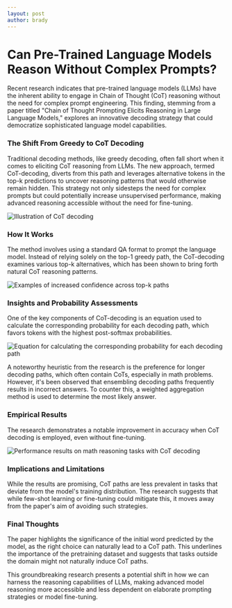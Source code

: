 ```yaml
---
layout: post
author: brady
---
```


# Can Pre-Trained Language Models Reason Without Complex Prompts?

Recent research indicates that pre-trained language models (LLMs) have the inherent ability to engage in Chain of Thought (CoT) reasoning without the need for complex prompt engineering. This finding, stemming from a paper titled "Chain of Thought Prompting Elicits Reasoning in Large Language Models," explores an innovative decoding strategy that could democratize sophisticated language model capabilities.

### The Shift From Greedy to CoT Decoding

Traditional decoding methods, like greedy decoding, often fall short when it comes to eliciting CoT reasoning from LLMs. The new approach, termed CoT-decoding, diverts from this path and leverages alternative tokens in the top-k predictions to uncover reasoning patterns that would otherwise remain hidden. This strategy not only sidesteps the need for complex prompts but could potentially increase unsupervised performance, making advanced reasoning accessible without the need for fine-tuning.

![Illustration of CoT decoding](/mnt/atlas_local/brady/home/projects/personal_webpage/assets/images/CoT-without-prompting/Fig1.png)

### How It Works

The method involves using a standard QA format to prompt the language model. Instead of relying solely on the top-1 greedy path, the CoT-decoding examines various top-k alternatives, which has been shown to bring forth natural CoT reasoning patterns.

![Examples of increased confidence across top-k paths](/mnt/atlas_local/brady/home/projects/personal_webpage/assets/images/CoT-without-prompting/Fig2.png)

### Insights and Probability Assessments

One of the key components of CoT-decoding is an equation used to calculate the corresponding probability for each decoding path, which favors tokens with the highest post-softmax probabilities.

![Equation for calculating the corresponding probability for each decoding path](/mnt/atlas_local/brady/home/projects/personal_webpage/assets/images/CoT-without-prompting/Fig3.png)

A noteworthy heuristic from the research is the preference for longer decoding paths, which often contain CoTs, especially in math problems. However, it's been observed that ensembling decoding paths frequently results in incorrect answers. To counter this, a weighted aggregation method is used to determine the most likely answer.

### Empirical Results

The research demonstrates a notable improvement in accuracy when CoT decoding is employed, even without fine-tuning.

![Performance results on math reasoning tasks with CoT decoding](/mnt/atlas_local/brady/home/projects/personal_webpage/assets/images/CoT-without-prompting/Fig4.png)

### Implications and Limitations

While the results are promising, CoT paths are less prevalent in tasks that deviate from the model's training distribution. The research suggests that while few-shot learning or fine-tuning could mitigate this, it moves away from the paper's aim of avoiding such strategies.

### Final Thoughts

The paper highlights the significance of the initial word predicted by the model, as the right choice can naturally lead to a CoT path. This underlines the importance of the pretraining dataset and suggests that tasks outside the domain might not naturally induce CoT paths.

This groundbreaking research presents a potential shift in how we can harness the reasoning capabilities of LLMs, making advanced model reasoning more accessible and less dependent on elaborate prompting strategies or model fine-tuning.
